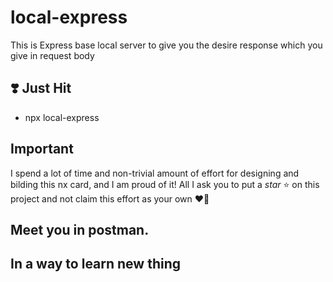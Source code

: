 # local-express
This is Express base local server to give you the desire response which you give in request body

## :heavy_heart_exclamation: Just Hit
  - npx local-express

## Important
I spend a lot of time and non-trivial amount of effort for designing and bilding this nx card, and I am proud of it! All I ask you to put a *star* :star: on this project and not claim this effort as your own :heart_on_fire:

## Meet you in postman.

## In a way to learn new thing
